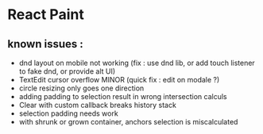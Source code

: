 # React Paint

## known issues :

- dnd layout on mobile not working (fix : use dnd lib, or add touch listener to fake dnd, or provide alt UI)
- TextEdit cursor overflow MINOR (quick fix : edit on modale ?)
- circle resizing only goes one direction
- adding padding to selection result in wrong intersection calculs
- Clear with custom callback breaks history stack
- selection padding needs work
- with shrunk or grown container, anchors selection is miscalculated
